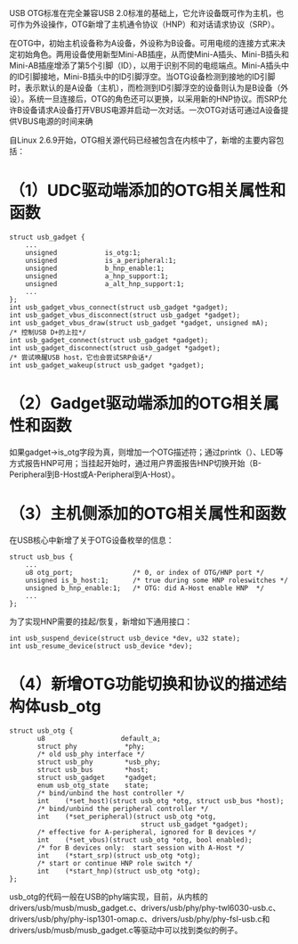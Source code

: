 USB OTG标准在完全兼容USB 2.0标准的基础上，它允许设备既可作为主机，也可作为外设操作，OTG新增了主机通令协议（HNP）和对话请求协议（SRP）。

在OTG中，初始主机设备称为A设备，外设称为B设备。可用电缆的连接方式来决定初始角色。两用设备使用新型Mini-AB插座，从而使Mini-A插头、Mini-B插头和Mini-AB插座增添了第5个引脚（ID），以用于识别不同的电缆端点。Mini-A插头中的ID引脚接地，Mini-B插头中的ID引脚浮空。当OTG设备检测到接地的ID引脚时，表示默认的是A设备（主机），而检测到ID引脚浮空的设备则认为是B设备（外设）。系统一旦连接后，OTG的角色还可以更换，以采用新的HNP协议。而SRP允许B设备请求A设备打开VBUS电源并启动一次对话。一次OTG对话可通过A设备提供VBUS电源的时间来确

自Linux 2.6.9开始，OTG相关源代码已经被包含在内核中了，新增的主要内容包括：

# （1）UDC驱动端添加的OTG相关属性和函数

```
struct usb_gadget {
    ...
    unsigned            is_otg:1;
    unsigned            is_a_peripheral:1;
    unsigned            b_hnp_enable:1;
    unsigned            a_hnp_support:1;
    unsigned            a_alt_hnp_support:1;
    ...
};
int usb_gadget_vbus_connect(struct usb_gadget *gadget);
int usb_gadget_vbus_disconnect(struct usb_gadget *gadget);
int usb_gadget_vbus_draw(struct usb_gadget *gadget, unsigned mA);
/* 控制USB D+的上拉*/
int usb_gadget_connect(struct usb_gadget *gadget);
int usb_gadget_disconnect(struct usb_gadget *gadget);
/* 尝试唤醒USB host，它也会尝试SRP会话*/
int usb_gadget_wakeup(struct usb_gadget *gadget);
```

# （2）Gadget驱动端添加的OTG相关属性和函数

如果gadget->is_otg字段为真，则增加一个OTG描述符；通过printk（）、LED等方式报告HNP可用；当挂起开始时，通过用户界面报告HNP切换开始（B-Peripheral到B-Host或A-Peripheral到A-Host）。

# （3）主机侧添加的OTG相关属性和函数

在USB核心中新增了关于OTG设备枚举的信息：

```
struct usb_bus {
    ...
    u8 otg_port;               /* 0, or index of OTG/HNP port */
    unsigned is_b_host:1;      /* true during some HNP roleswitches */
    unsigned b_hnp_enable:1;   /* OTG: did A-Host enable HNP  */
    ...
};
```

为了实现HNP需要的挂起/恢复，新增如下通用接口：

```
int usb_suspend_device(struct usb_device *dev, u32 state);
int usb_resume_device(struct usb_device *dev);
```

# （4）新增OTG功能切换和协议的描述结构体usb_otg

```
struct usb_otg {
       u8                   default_a;
       struct phy            *phy;
       /* old usb_phy interface */
       struct usb_phy        *usb_phy;
       struct usb_bus        *host;
       struct usb_gadget     *gadget;
       enum usb_otg_state    state;
       /* bind/unbind the host controller */
       int    (*set_host)(struct usb_otg *otg, struct usb_bus *host);
       /* bind/unbind the peripheral controller */
       int    (*set_peripheral)(struct usb_otg *otg,
                                 struct usb_gadget *gadget);
       /* effective for A-peripheral, ignored for B devices */
       int    (*set_vbus)(struct usb_otg *otg, bool enabled);
       /* for B devices only:  start session with A-Host */
       int    (*start_srp)(struct usb_otg *otg);
       /* start or continue HNP role switch */
       int    (*start_hnp)(struct usb_otg *otg);
};
```

usb_otg的代码一般在USB的phy端实现，目前，从内核的drivers/usb/musb/musb_gadget.c、drivers/usb/phy/phy-twl6030-usb.c、drivers/usb/phy/phy-isp1301-omap.c、drivers/usb/phy/phy-fsl-usb.c和drivers/usb/musb/musb_gadget.c等驱动中可以找到类似的例子。
